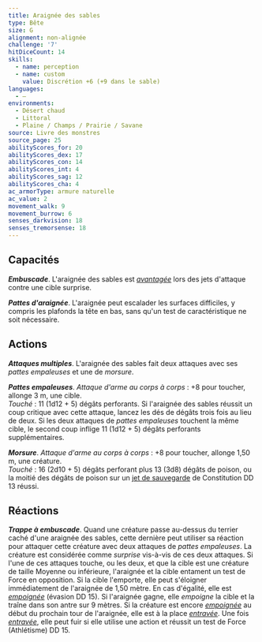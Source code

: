 ```yaml
---
title: Araignée des sables
type: Bête
size: G
alignment: non-alignée
challenge: '7'
hitDiceCount: 14
skills:
  - name: perception
  - name: custom
    value: Discrétion +6 (+9 dans le sable)
languages:
  - —
environments:
  - Désert chaud
  - Littoral
  - Plaine / Champs / Prairie / Savane
source: Livre des monstres
source_page: 25
abilityScores_for: 20
abilityScores_dex: 17
abilityScores_con: 14
abilityScores_int: 4
abilityScores_sag: 12
abilityScores_cha: 4
ac_armorType: armure naturelle
ac_value: 2
movement_walk: 9
movement_burrow: 6
senses_darkvision: 18
senses_tremorsense: 18
---
```

## Capacités
_**Embuscade**_. L'araignée des sables est [_avantagée_](/utiliser-les-caracteristiques/#avantage-et-desavantage) lors des jets d'attaque contre une cible surprise.

_**Pattes d'araignée**_. L'araignée peut escalader les surfaces difficiles, y compris les plafonds la tête en bas, sans qu'un test de caractéristique ne soit nécessaire.

## Actions
_**Attaques multiples**_. L'araignée des sables fait deux attaques avec ses _pattes empaleuses_ et une de _morsure_.

_**Pattes empaleuses**_. _Attaque d'arme au corps à corps_ : +8 pour toucher, allonge 3 m, une cible.  
_Touché_ : 11 (1d12 + 5) dégâts perforants. Si l'araignée des sables réussit un coup critique avec cette attaque, lancez les dés de dégâts trois fois au lieu de deux. Si les deux attaques de _pattes empaleuses_ touchent la même cible, le second coup inflige 11 (1d12 + 5) dégâts perforants supplémentaires.

_**Morsure**_. _Attaque d'arme au corps à corps_ : +8 pour toucher, allonge 1,50 m, une créature.  
_Touché_ : 16 (2d10 + 5) dégâts perforant plus 13 (3d8) dégâts de poison, ou la moitié des dégâts de poison sur un [jet de sauvegarde](/utiliser-les-caracteristiques/#jets-de-sauvegarde) de Constitution DD 13 réussi.

## Réactions
_**Trappe à embuscade**_. Quand une créature passe au-dessus du terrier caché d'une araignée des sables, cette dernière peut utiliser sa réaction pour attaquer cette créature avec deux attaques de _pattes empaleuses_. La créature est considérée comme _surprise_ vis-à-vis de ces deux attaques. Si l'une de ces attaques touche, ou les deux, et que la cible est une créature de taille Moyenne ou inférieure, l'araignée et la cible entament un test de Force en opposition. Si la cible l'emporte, elle peut s'éloigner immédiatement de l'araignée de 1,50 mètre. En cas d'égalité, elle est [_empoignée_](/gerer-la-sante-du-personnage/#empoigne) (évasion DD 15). Si l'araignée gagne, elle _empoigne_ la cible et la traîne dans son antre sur 9 mètres. Si la créature est encore [_empoignée_](/gerer-la-sante-du-personnage/#empoigne) au début du prochain tour de l'araignée, elle est à la place [_entravée_](/gerer-la-sante-du-personnage/#entrave). Une fois [_entravée_](/gerer-la-sante-du-personnage/#entrave), elle peut fuir si elle utilise une action et réussit un test de Force (Athlétisme) DD 15.
